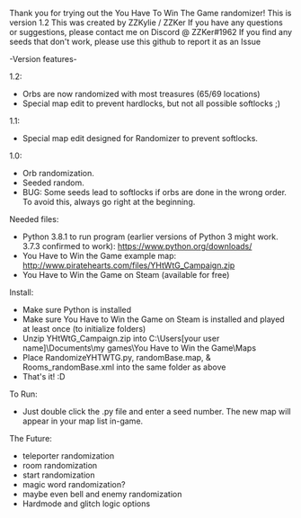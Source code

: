 Thank you for trying out the You Have To Win The Game randomizer!
This is version 1.2
This was created by ZZKylie / ZZKer
If you have any questions or suggestions, please contact me on Discord @ ZZKer#1962
If you find any seeds that don't work, please use this github to report it as an Issue

-Version features-

1.2:
 -  Orbs are now randomized with most treasures (65/69 locations)
 -  Special map edit to prevent hardlocks, but not all possible softlocks ;)

1.1:
 -  Special map edit designed for Randomizer to prevent softlocks.

1.0:
 -  Orb randomization.
 -  Seeded random.
 -  BUG: Some seeds lead to softlocks if orbs are done in the wrong order. To avoid this, always go right at the beginning.

Needed files:
 -  Python 3.8.1 to run program (earlier versions of Python 3 might work. 3.7.3 confirmed to work):
   https://www.python.org/downloads/
 -  You Have to Win the Game example map:
   http://www.piratehearts.com/files/YHtWtG_Campaign.zip
 -  You Have to Win the Game on Steam (available for free)

Install:
 -  Make sure Python is installed
 -  Make sure You Have to Win the Game on Steam is installed and played at least once (to initialize folders)
 -  Unzip YHtWtG_Campaign.zip into C:\Users\[your user name]\Documents\my games\You Have to Win the Game\Maps
 -  Place RandomizeYHTWTG.py, randomBase.map, & Rooms_randomBase.xml into the same folder as above
 -  That's it! :D

To Run:
 -  Just double click the .py file and enter a seed number. The new map will appear in your map list in-game.

The Future:
 -  teleporter randomization
 -  room randomization
 -  start randomization
 -  magic word randomization?
 -  maybe even bell and enemy randomization
 -  Hardmode and glitch logic options
